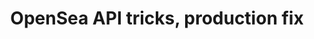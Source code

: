 ---
guid: "43AACA11-B434-49A9-8C74-97870799844B"
title: "OpenSea API tricks, production fix"
description: "In episode 16, we share tips on how to use the OpenSea API, including how to get an API key and firehose access. We also discuss how to fix production applications and share updates on our Solidity Template. Join us for valuable insights on using the OpenSea API and solving production issues."
pubDate: "Tue, 22 Mar 2022 18:00:00 -0500" # 6pm New York time
itunes-explicit: false
itunes-episode: 16
itunes-episodeType: Full

# More info
youtube-full: https://www.youtube.com/watch?v=UwHIu0dMNEY
discussion: https://twitter.com/fulldecent/status/1506407008748122120

# Timeline
timeline:
  - seconds: 0
    title: Intro
  - seconds: 43
    title: Getting an OpenSea API key
  - seconds: 434
    title: Getting firehose OpenSea access
  - seconds: 594
    title: Production application fixes
  - seconds: 1019
    title: Solidity Template news


# File information
enclosure-url: "GET THIS EPISODE DATE AND NUMBER"
enclosure-length: 26504386
enclosure-type: "audio/x-m4a"
itunes-duration: 1344
---